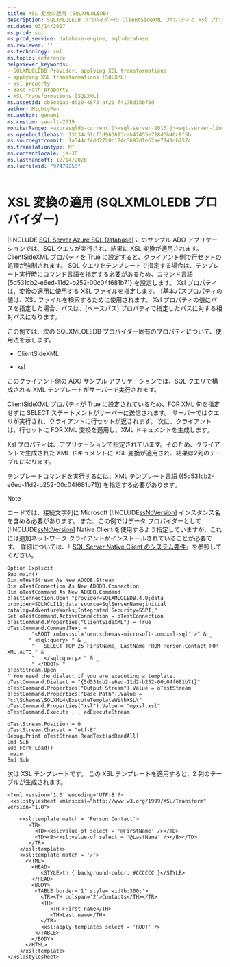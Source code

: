 ```yaml
---
title: XSL 変換の適用 (SQLXMLOLEDB)
description: SQLXMLOLEDB プロバイダーの ClientSideXML プロパティと xsl プロパティを使用して、ADO アプリケーションで XSL 変換を適用する方法について説明します。
ms.date: 03/14/2017
ms.prod: sql
ms.prod_service: database-engine, sql-database
ms.reviewer: ''
ms.technology: xml
ms.topic: reference
helpviewer_keywords:
- SQLXMLOLEDB Provider, applying XSL transformations
- applying XSL transformations [SQLXML]
- xsl property
- Base Path property
- XSL Transformations [SQLXML]
ms.assetid: cb5e41ab-dd20-4873-af20-f417bd1bbf6d
author: MightyPen
ms.author: genemi
ms.custom: seo-lt-2019
monikerRange: =azuresqldb-current||>=sql-server-2016||>=sql-server-linux-2017||=azuresqldb-mi-current
ms.openlocfilehash: 13b34c51cf1d963613cab47455e718d6b46c8f5b
ms.sourcegitcommit: 1a544cf4dd2720b124c3697d1e62ae7741db757c
ms.translationtype: MT
ms.contentlocale: ja-JP
ms.lasthandoff: 12/14/2020
ms.locfileid: "97479253"
---
```

# <a name="applying-an-xsl-transformation-sqlxmloledb-provider"></a>XSL 変換の適用 (SQLXMLOLEDB プロバイダー)
[!INCLUDE [SQL Server Azure SQL Database](../../../includes/applies-to-version/sql-asdb.md)]
  このサンプル ADO アプリケーションでは、SQL クエリが実行され、結果に XSL 変換が適用されます。 ClientSideXML プロパティを True に設定すると、クライアント側で行セットの処理が強制されます。 SQL クエリをテンプレートで指定する場合は、テンプレート実行時にコマンド言語を指定する必要があるため、コマンド言語 {5d531cb2-e6ed-11d2-b252-00c04f681b71} を設定します。 Xsl プロパティは、変換の適用に使用する XSL ファイルを指定します。 [基本パスプロパティの値は、XSL ファイルを検索するために使用されます。 Xsl プロパティの値にパスを指定した場合、パスは、[ベースパス] プロパティで指定したパスに対する相対パスになります。  
  
 この例では、次の SQLXMLOLEDB プロバイダー固有のプロパティについて、使用法を示します。  
  
-   ClientSideXML  
  
-   xsl  
  
 このクライアント側の ADO サンプル アプリケーションでは、SQL クエリで構成される XML テンプレートがサーバーで実行されます。  
  
 ClientSideXML プロパティが True に設定されているため、FOR XML 句を指定せずに SELECT ステートメントがサーバーに送信されます。 サーバーではクエリが実行され、クライアントに行セットが返されます。 次に、クライアントは、行セットに FOR XML 変換を適用し、XML ドキュメントを生成します。  
  
 Xsl プロパティは、アプリケーションで指定されています。そのため、クライアントで生成された XML ドキュメントに XSL 変換が適用され、結果は2列のテーブルになります。  
  
 テンプレートコマンドを実行するには、XML テンプレート言語 ({5d531cb2-e6ed-11d2-b252-00c04f681b71}) を指定する必要があります。  
  
> [!NOTE]  
>  コードでは、接続文字列に Microsoft [!INCLUDE[ssNoVersion](../../../includes/ssnoversion-md.md)] インスタンス名を含める必要があります。 また、この例ではデータ プロバイダーとして [!INCLUDE[ssNoVersion](../../../includes/ssnoversion-md.md)] Native Client を使用するよう指定していますが、これには追加ネットワーク クライアントがインストールされていることが必要です。 詳細については、「 [SQL Server Native Client のシステム要件](../../../relational-databases/native-client/system-requirements-for-sql-server-native-client.md)」を参照してください。  
  
```  
Option Explicit  
Sub main()  
Dim oTestStream As New ADODB.Stream  
Dim oTestConnection As New ADODB.Connection  
Dim oTestCommand As New ADODB.Command  
oTestConnection.Open "provider=SQLXMLOLEDB.4.0;data provider=SQLNCLI11;data source=SqlServerName;initial catalog=AdventureWorks;Integrated Security=SSPI;"  
Set oTestCommand.ActiveConnection = oTestConnection  
oTestCommand.Properties("ClientSideXML") = True  
oTestCommand.CommandText = _  
        "<ROOT xmlns:sql='urn:schemas-microsoft-com:xml-sql' >" & _  
       " <sql:query> " & _  
        "   SELECT TOP 25 FirstName, LastName FROM Person.Contact FOR XML AUTO " & _  
        "   </sql:query> " & _  
        " </ROOT> "  
oTestStream.Open  
' You need the dialect if you are executing a template.  
oTestCommand.Dialect = "{5d531cb2-e6ed-11d2-b252-00c04f681b71}"  
oTestCommand.Properties("Output Stream").Value = oTestStream  
oTestCommand.Properties("Base Path").Value = "c:\Schemas\SQLXML4\ExecuteTemplateWithXSL\"  
oTestCommand.Properties("xsl").Value = "myxsl.xsl"  
oTestCommand.Execute , , adExecuteStream  
  
oTestStream.Position = 0  
oTestStream.Charset = "utf-8"  
Debug.Print oTestStream.ReadText(adReadAll)  
End Sub  
Sub Form_Load()  
 main  
End Sub  
```  
  
 次は XSL テンプレートです。 この XSL テンプレートを適用すると、2 列のテーブルが生成されます。  
  
```  
<?xml version='1.0' encoding='UTF-8'?>            
 <xsl:stylesheet xmlns:xsl="http://www.w3.org/1999/XSL/Transform" version="1.0">   
  
    <xsl:template match = 'Person.Contact'>  
       <TR>  
         <TD><xsl:value-of select = '@FirstName' /></TD>  
         <TD><B><xsl:value-of select = '@LastName' /></B></TD>  
       </TR>  
    </xsl:template>  
    <xsl:template match = '/'>  
      <HTML>  
        <HEAD>  
           <STYLE>th { background-color: #CCCCCC }</STYLE>  
        </HEAD>  
        <BODY>  
         <TABLE border='1' style='width:300;'>  
           <TR><TH colspan='2'>Contacts</TH></TR>  
           <TR>  
              <TH >First name</TH>  
              <TH>Last name</TH>  
           </TR>  
           <xsl:apply-templates select = 'ROOT' />  
         </TABLE>  
        </BODY>  
      </HTML>  
    </xsl:template>  
</xsl:stylesheet>  
```  
  
  
